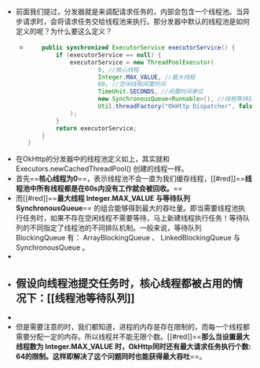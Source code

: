 - 前面我们提过，分发器就是来调配请求任务的，内部会包含一个线程池。当异步请求时，会将请求任务交给线程池来执行。那分发器中默认的线程池是如何定义的呢？为什么要这么定义？
	- ```java
	      public synchronized ExecutorService executorService() {
	          if (executorService == null) {
	              executorService = new ThreadPoolExecutor(
	                      0, //核心线程
	                      Integer.MAX_VALUE, //最大线程
	                      60, //空闲线程闲置时间
	                      TimeUnit.SECONDS, //闲置时间单位
	                      new SynchronousQueue<Runnable>(), //线程等待队列
	                      Util.threadFactory("OkHttp Dispatcher", false) //线程创建工厂
	              );
	          }
	          return executorService;
	      }
	  }
	  ```
- 在OkHttp的分发器中的线程池定义如上，其实就和 Executors.newCachedThreadPool() 创建的线程一样。
- 首先==**核心线程为0**==，表示线程池不会一直为我们缓存线程，[[#red]]==**线程池中所有线程都是在60s内没有工作就会被回收。**==
- 而[[#red]]==**最大线程 Integer.MAX_VALUE 与等待队列 SynchronousQueue**== 的组合能够得到最大的吞吐量。即当需要线程池执行任务时，如果不存在空闲线程不需要等待，马上新建线程执行任务！等待队列的不同指定了线程池的不同排队机制。一般来说，等待队列 BlockingQueue 有： ArrayBlockingQueue 、 LinkedBlockingQueue 与 SynchronousQueue 。
-
- ## 假设向线程池提交任务时，核心线程都被占用的情况下：[[线程池等待队列]]
-
- 但是需要注意的时，我们都知道，进程的内存是存在限制的，而每一个线程都需要分配一定的内存。所以线程并不能无限个数。[[#red]]==**那么当设置最大线程数为 Integer.MAX_VALUE 时，OkHttp同时还有最大请求任务执行个数: 64的限制。这样即解决了这个问题同时也能获得最大吞吐**==。